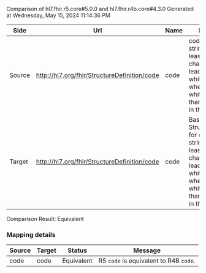 Comparison of hl7.fhir.r5.core#5.0.0 and hl7.fhir.r4b.core#4.3.0
Generated at Wednesday, May 15, 2024 11:14:36 PM

| Side | Url | Name | Description |
| --- | --- | --- | --- |
| Source | http://hl7.org/fhir/StructureDefinition/code | code | code type: A string which has at least one character and no leading or trailing whitespace and where there is no whitespace other than single spaces in the contents |
| Target | http://hl7.org/fhir/StructureDefinition/code | code | Base StructureDefinition for code type: A string which has at least one character and no leading or trailing whitespace and where there is no whitespace other than single spaces in the contents |


Comparison Result: Equivalent


### Mapping details


| Source | Target | Status | Message |
| ------ | ------ | ------ | ------- |
| code | code | Equivalent | R5 `code` is equivalent to R4B `code`. |

